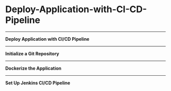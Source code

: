 # Deploy-Application-with-CI-CD-Pipeline

_______________________________________________________________
**Deploy Application with CI/CD Pipeline**


_______________________________________________________________
  **Initialize a Git Repository**


_______________________________________________________________
  **Dockerize the Application**


 ______________________________________________________________
  **Set Up Jenkins CI/CD Pipeline**

